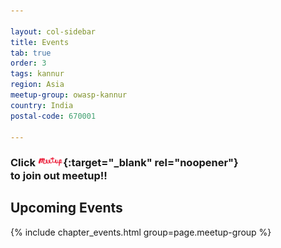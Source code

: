 ```yaml
---

layout: col-sidebar
title: Events
tab: true
order: 3
tags: kannur
region: Asia
meetup-group: owasp-kannur
country: India
postal-code: 670001

---
```

### Click [<img src="assets/images/meetup-s.png" style="width: 8%;" alt="OWASP Kannur on Meetup.com" />](https://www.meetup.com/owasp-kannur/){:target="_blank" rel="noopener"} <br style="clear: left;"/> to join out meetup!!



## Upcoming Events

{% include chapter_events.html group=page.meetup-group %}

<!-- ## Events Archives -->
